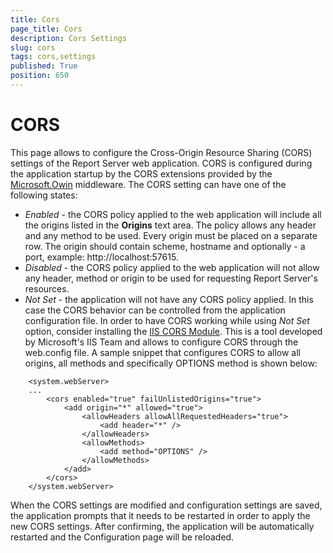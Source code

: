 ```yaml
---
title: Cors
page_title: Cors
description: Cors Settings
slug: cors
tags: cors,settings
published: True
position: 650
---
```


# CORS

This page allows to configure the Cross-Origin Resource Sharing (CORS) settings of the Report Server web application. CORS is configured during the application startup by the CORS extensions provided by the [Microsoft.Owin](https://docs.microsoft.com/en-us/dotnet/api/owin.corsextensions.usecors?view=owin-3.0.1) middleware. The CORS setting can have one of the following states:
- *Enabled* - the CORS policy applied to the web application will include all the origins listed in the **Origins** text area. The policy allows any header and any method to be used. Every origin must be placed on a separate row. The origin should contain scheme, hostname and optionally - a port, example: http://localhost:57615.
- *Disabled* - the CORS policy applied to the web application will not allow any header, method or origin to be used for requesting Report Server's resources.
- *Not Set* - the application will not have any CORS policy applied. In this case the CORS behavior can be controlled from the application configuration file. In order to have CORS working while using *Not Set* option, consider installing the [IIS CORS Module](https://www.iis.net/downloads/microsoft/iis-cors-module). This is a tool developed by Microsoft's IIS Team and allows to configure CORS through the web.config file. A sample snippet that configures CORS to allow all origins, all methods and specifically OPTIONS method is shown below:
```
    <system.webServer>
    ...
    	<cors enabled="true" failUnlistedOrigins="true">
    		<add origin="*" allowed="true">
    			<allowHeaders allowAllRequestedHeaders="true">
    				<add header="*" />
    			</allowHeaders>
    			<allowMethods>
    				<add method="OPTIONS" />
    			</allowMethods>
    		</add>
    	</cors>
    </system.webServer>
```

When the CORS settings are modified and configuration settings are saved, the application prompts that it needs to be restarted in order to apply the new CORS settings. After confirming, the application will be automatically restarted and the Configuration page will be reloaded.

